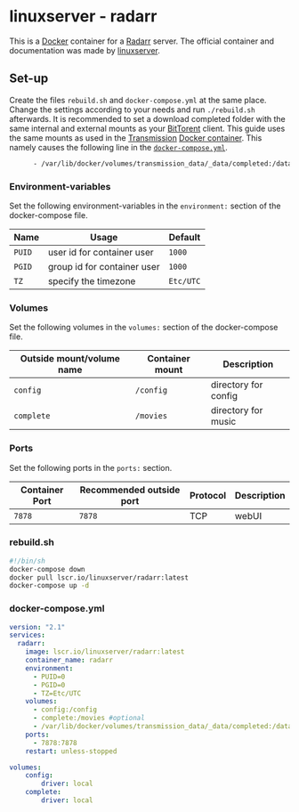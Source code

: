 # linuxserver - radarr

This is a [Docker](/wiki/docker.md) container for a [Radarr](/wiki/*arr.md)
server.
The official container and documentation was made by
[linuxserver](https://hub.docker.com/r/linuxserver/radarr).

## Set-up

Create the files `rebuild.sh` and `docker-compose.yml` at the same place.
Change the settings according to your needs and run `./rebuild.sh` afterwards.
It is recommended to set a download completed folder with the same internal and
external mounts as your [BitTorent](/wiki/bittorrent.md) client.
This guide uses the same mounts as used in the
[Transmission](/wiki/transmission.md)
[Docker container](/wiki/docker/haugene_-_transmission-openvpn.md).
This namely causes the following line in the
[`docker-compose.yml`](#docker-composeyml).

```txt
      - /var/lib/docker/volumes/transmission_data/_data/completed:/data/completed #optional
```

### Environment-variables

Set the following environment-variables in the `environment:` section of the
docker-compose file.

| Name                  | Usage                       | Default                 |
| --------------------- | --------------------------- | ----------------------- |
| `PUID`                | user id for container user  | `1000`                  |
| `PGID`                | group id for container user | `1000`                  |
| `TZ`                  | specify the timezone        | `Etc/UTC`               |

### Volumes

Set the following volumes in the `volumes:` section of the docker-compose file.

| Outside mount/volume name | Container mount   | Description                       |
| ------------------------- | ----------------- | --------------------------------- |
| `config`                  | `/config`         | directory for config              |
| `complete`                | `/movies`         | directory for music               |

### Ports

Set the following ports in the `ports:` section.

| Container Port | Recommended outside port | Protocol | Description  |
| -------------- | ------------------------ | -------- | ------------ |
| `7878`         | `7878`                   | TCP      | webUI        |

### rebuild.sh

```sh
#!/bin/sh
docker-compose down
docker pull lscr.io/linuxserver/radarr:latest
docker-compose up -d
```

### docker-compose.yml

```yml
version: "2.1"
services:
  radarr:
    image: lscr.io/linuxserver/radarr:latest
    container_name: radarr
    environment:
      - PUID=0
      - PGID=0
      - TZ=Etc/UTC
    volumes:
      - config:/config
      - complete:/movies #optional
      - /var/lib/docker/volumes/transmission_data/_data/completed:/data/completed #optional
    ports:
      - 7878:7878
    restart: unless-stopped

volumes:
    config:
        driver: local
    complete:
        driver: local
```

